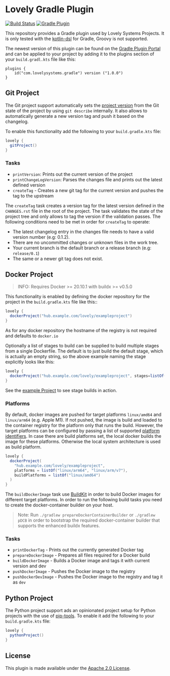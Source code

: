 # Lovely Gradle Plugin

[![Build Status](https://travis-ci.org/lovelysystems/lovely-gradle-plugin.svg?branch=master)](https://travis-ci.org/lovelysystems/lovely-gradle-plugin)
[![Gradle Plugin](https://img.shields.io/maven-metadata/v/https/plugins.gradle.org/m2/com/lovelysystems/gradle/com.lovelysystems.gradle.gradle.plugin/maven-metadata.xml.svg?label=gradle-plugin)](https://plugins.gradle.org/plugin/com.lovelysystems.gradle)

This repository provides a Gradle plugin used by Lovely Systems Projects. It is only tested with the
[kotlin-dsl](https://github.com/gradle/kotlin-dsl) for Gradle, Groovy is not supported.

The newest version of this plugin can be found on
the [Gradle Plugin Portal](https://plugins.gradle.org/plugin/com.lovelysystems.gradle)
and can be applied to your project by adding it to the plugins section of your `build.gradl.kts`
file like this:

```
plugins {
    id("com.lovelysystems.gradle") version ("1.0.0")
}
```

## Git Project

The Git project support automatically sets the
[project version](https://docs.gradle.org/current/dsl/org.gradle.api.Project.html#org.gradle.api.Project:version)
from the Git state of the project by using `git describe` internally. It also allows to
automatically generate a new version tag and push it based on the changelog.

To enable this functionality add the following to your `build.gradle.kts` file:

```gradle
lovely {
  gitProject()
}
```

### Tasks

* `printVersion`: Prints out the current version of the project
* `printChangeLogVersion`: Parses the changes file and prints out the latest defined version
* `createTag` - Creates a new git tag for the current version and pushes the tag to the upstream

The `createTag` task creates a version tag for the latest version defined in the `CHANGES.rst` file
in the root of the project. The task validates the state of the project tree and only allows to tag
the version if the validation passes. The following conditions need to be met in order
for `createTag` to operate:

- The latest changelog entry in the changes file needs to have a valid version number (e.g: 0.1.2).
- There are no uncommitted changes or unknown files in the work tree.
- Your current branch is the default branch or a release branch (e.g: `release/0.1`)
- The same or a newer git tag does not exist.

## Docker Project

> INFO: Requires Docker >= 20.10.1 with buildx >= v0.5.0

This functionality is enabled by defining the docker repository for the project in the
`build.gradle.kts` file like this::

```gradle
lovely {
  dockerProject("hub.example.com/lovely/exampleproject")
}
```

As for any docker repository the hostname of the registry is not required and defaults
to ``docker.io``

Optionally a list of stages to build can be supplied to build multiple stages from a single
Dockerfile. The default is to just build the default stage, which is actually an empty string, so
the above example naming the stage explicitly looks like this:

```gradle
lovely {
  dockerProject("hub.example.com/lovely/exampleproject", stages=listOf(""))
}
```

See the [example Project](./example/build.gradle.kts) to see stage builds in action.

### Platforms

By default, docker images are pushed for target platforms `linux/amd64` and `linux/arm64` (e.g. Apple M1).
If not pushed, the image is build and loaded to the container registry for the platform only that runs the build.
However, the target platforms can be configured by passing a list of
supported [platform identifiers](https://docs.docker.com/engine/reference/commandline/buildx_build/#platform).
In case there are build platforms set, the local docker builds the image for these platforms. Otherwise the
local system architecture is used as build platform.

```gradle
lovely {
  dockerProject(
    "hub.example.com/lovely/exampleproject", 
    platforms = listOf("linux/arm64", "linux/arm/v7"),
    buildPlatforms = listOf("linux/amd64")
  )
}
```

The `buildDockerImage` task use [BuildKit](https://docs.docker.com/build/buildx/) in order to build
Docker images for different target platforms. In order to run the following build tasks you need to create the
docker-container builder on your host.

> Note: Run `./gradlew prepareDockerContainerBuilder` or `./gradlew pDCB` in order to bootstrap the required
> docker-container builder that supports the enhanced buildx features.

### Tasks

* `printDockerTag` - Prints out the currently generated Docker tag
* `prepareDockerImage` - Prepares all files required for a Docker build
* `buildDockerImage` - Builds a Docker image and tags it with current version and dev
* `pushDockerImage` - Pushes the Docker image to the registry
* `pushDockerDevImage` - Pushes the Docker image to the registry and tag it as `dev`

## Python Project

The Python project support ads an opinionated project setup for Python projects with the use of
[pip-tools](https://github.com/jazzband/pip-tools). To enable it add the following to
your `build.gradle.kts` file:

```gradle
lovely {
  pythonProject()
}
```

## License

This plugin is made available under
the [Apache 2.0 License](http://www.apache.org/licenses/LICENSE-2.0).

